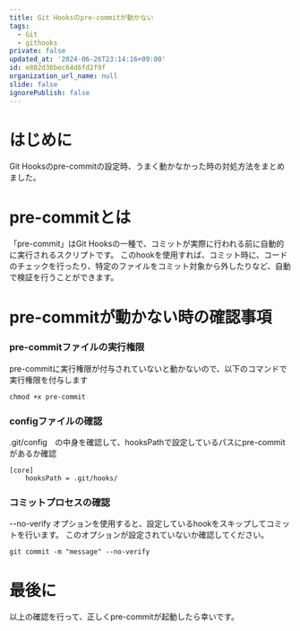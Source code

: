 ```yaml
---
title: Git Hooksのpre-commitが動かない
tags:
  - Git
  - githooks
private: false
updated_at: '2024-06-26T23:14:16+09:00'
id: e802d36bec64d6fd2f9f
organization_url_name: null
slide: false
ignorePublish: false
---
```

# はじめに
Git Hooksのpre-commitの設定時、うまく動かなかった時の対処方法をまとめました。

# pre-commitとは
「pre-commit」はGit Hooksの一種で、コミットが実際に行われる前に自動的に実行されるスクリプトです。
このhookを使用すれば、コミット時に、コードのチェックを行ったり、特定のファイルをコミット対象から外したりなど、自動で検証を行うことができます。

# pre-commitが動かない時の確認事項
### pre-commitファイルの実行権限
pre-commitに実行権限が付与されていないと動かないので、以下のコマンドで実行権限を付与します
```
chmod +x pre-commit
```

### configファイルの確認
.git/config　の中身を確認して、hooksPathで設定しているパスにpre-commitがあるか確認
```
[core]
	hooksPath = .git/hooks/
```

### コミットプロセスの確認
--no-verify オプションを使用すると、設定しているhookをスキップしてコミットを行います。
このオプションが設定されていないか確認してください。
```
git commit -m "message" --no-verify
```

# 最後に
以上の確認を行って、正しくpre-commitが起動したら幸いです。

